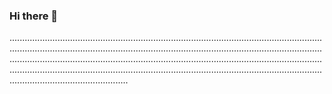 ### Hi there 👋

...............................................................................................................................................................................................................................................................................................................................................................................................................................................................................................................................................................